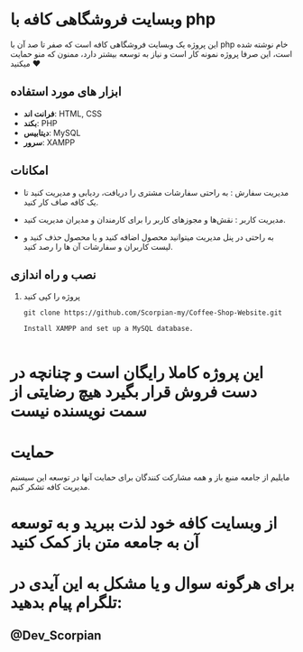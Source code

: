 # وبسایت فروشگاهی کافه با php

این پروژه یک وبسایت فروشگاهی کافه است که صفر تا صد آن با php خام نوشته شده است، این صرفا پروژه نمونه کار است و نیاز به توسعه بیشتر دارد، ممنون که منو حمایت میکنید ❤️

## ابزار های مورد استفاده

- **فرانت اند**: HTML, CSS
- **بکند**: PHP
- **دیتابیس**: MySQL
- **سرور**: XAMPP

## امکانات

-  مدیریت سفارش : به راحتی سفارشات مشتری را دریافت، ردیابی و مدیریت کنید تا یک کافه صاف کار کنید. 

-  مدیریت کاربر : نقش‌ها و مجوزهای کاربر را برای کارمندان و مدیران مدیریت کنید. 

-  به راحتی در پنل مدیریت میتوانید محصول اضافه کنید و یا محصول حذف کنید و لیست کاربران و سفارشات آن ها را رصد کنید. 


## نصب و راه اندازی

1. پروژه را کپی کنید

   ```shell
   git clone https://github.com/Scorpian-my/Coffee-Shop-Website.git

   Install XAMPP and set up a MySQL database.


# این پروژه کاملا رایگان است و چنانچه در دست فروش قرار بگیرد هیچ رضایتی از سمت نویسنده نیست

# حمایت
مایلیم از جامعه منبع باز و همه مشارکت کنندگان برای حمایت آنها در توسعه این سیستم مدیریت کافه تشکر کنیم.

# از وبسایت کافه خود لذت ببرید و به توسعه آن به جامعه متن باز کمک کنید

# برای هرگونه سوال و یا مشکل به این آیدی در تلگرام پیام بدهید: 
## @Dev_Scorpian
